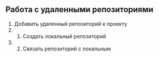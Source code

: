 ## Работа с удаленными репозиториями
1. Добавить удаленный репозиторий к проекту
2. 1. Создать локальный репозиторий
3. 2. Связать репозиторий с локальным
